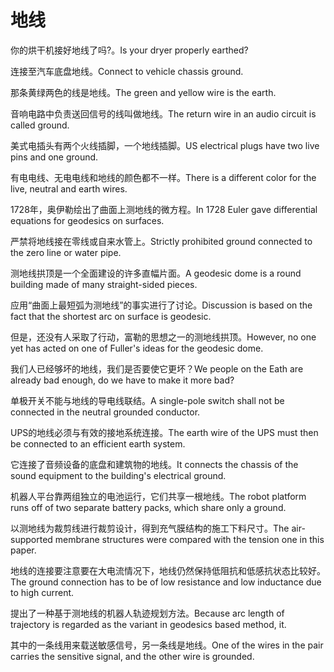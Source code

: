 # 地线

<p><span class="chinese">你的烘干机接好地线了吗?。</span><span class="english">Is your dryer properly earthed?</span></p>

<p><span class="chinese">连接至汽车底盘地线。</span><span class="english">Connect to vehicle chassis ground.</span></p>

<p><span class="chinese">那条黄绿两色的线是地线。</span><span class="english">The green and yellow wire is the earth.</span></p>

<p><span class="chinese">音响电路中负责送回信号的线叫做地线。</span><span class="english">The return wire in an audio circuit is called ground.</span></p>

<p><span class="chinese">美式电插头有两个火线插脚，一个地线插脚。</span><span class="english">US electrical plugs have two live pins and one ground.</span></p>

<p><span class="chinese">有电电线、无电电线和地线的颜色都不一样。</span><span class="english">There is a different color for the live, neutral and earth wires.</span></p>

<p><span class="chinese">1728年，奥伊勒绘出了曲面上测地线的微方程。</span><span class="english">In 1728 Euler gave differential equations for geodesics on surfaces.</span></p>

<p><span class="chinese">严禁将地线接在零线或自来水管上。</span><span class="english">Strictly prohibited ground connected to the zero line or water pipe.</span></p>

<p><span class="chinese">测地线拱顶是一个全面建设的许多直幅片面。</span><span class="english">A geodesic dome is a round building made of many straight-sided pieces.</span></p>

<p><span class="chinese">应用“曲面上最短弧为测地线”的事实进行了讨论。</span><span class="english">Discussion is based on the fact that the shortest arc on surface is geodesic.</span></p>

<p><span class="chinese">但是，还没有人采取了行动，富勒的思想之一的测地线拱顶。</span><span class="english">However, no one yet has acted on one of Fuller's ideas for the geodesic dome.</span></p>

<p><span class="chinese">我们人已经够坏的地线，我们是否要使它更坏？</span><span class="english">We people on the Eath are already bad enough, do we have to make it more bad?</span></p>

<p><span class="chinese">单极开关不能与地线的导电线联结。</span><span class="english">A single-pole switch shall not be connected in the neutral grounded conductor.</span></p>

<p><span class="chinese">UPS的地线必须与有效的接地系统连接。</span><span class="english">The earth wire of the UPS must then be connected to an efficient earth system.</span></p>

<p><span class="chinese">它连接了音频设备的底盘和建筑物的地线。</span><span class="english">It connects the chassis of the sound equipment to the building's electrical ground.</span></p>

<p><span class="chinese">机器人平台靠两组独立的电池运行，它们共享一根地线。</span><span class="english">The robot platform runs off of two separate battery packs, which share only a ground.</span></p>

<p><span class="chinese">以测地线为裁剪线进行裁剪设计，得到充气膜结构的施工下料尺寸。</span><span class="english">The air-supported membrane structures were compared with the tension one in this paper.</span></p>

<p><span class="chinese">地线的连接要注意要在大电流情况下，地线仍然保持低阻抗和低感抗状态比较好。</span><span class="english">The ground connection has to be of low resistance and low inductance due to high current.</span></p>

<p><span class="chinese">提出了一种基于测地线的机器人轨迹规划方法。</span><span class="english">Because arc length of trajectory is regarded as the variant in geodesics based method, it.</span></p>

<p><span class="chinese">其中的一条线用来载送敏感信号，另一条线是地线。</span><span class="english">One of the wires in the pair carries the sensitive signal, and the other wire is grounded.</span></p>

